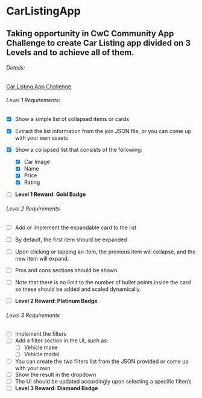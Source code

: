 # CarListingApp

## Taking opportunity in CwC Community App Challenge to create Car Listing app divided on 3 Levels and to achieve all of them.

###### Details:
[Car Listing App Challenge](https://codecrew.codewithchris.com/t/car-listing-app-challenge/19866).

###### Level 1 Requirements:

- [x] Show a simple list of collapsed items or cards
- [x] Extract the list information from the join JSON file, or you can come up with your own assets
- [x] Show a collapsed list that consists of the following:
  - [x] Car Image
  - [x] Name
  - [x] Price
  - [x] Rating
- [ ] **Level 1 Reward: Gold Badge**




###### Level 2 Requirements

- [ ] Add or implement the expandable card to the list
- [ ] By default, the first item should be expanded
- [ ] Upon clicking or tapping an item, the previous item will collapse, and the new item will expand.
- [ ] Pros and cons sections should be shown.
- [ ] Note that there is no limit to the number of bullet points inside the card so these should be added and scaled dynamically.
- [ ] **Level 2 Reward: Platinum Badge**


###### Level 3 Requirements

- [ ] Implement the filters
- [ ] Add a filter section in the UI, such as:
  - [ ] Vehicle make
  - [ ] Vehicle model
- [ ] You can create the two filters list from the JSON provided or come up with your own
- [ ] Show the result in the dropdown
- [ ] The UI should be updated accordingly upon selecting a specific filter/s
- [ ] **Level 3 Reward: Diamond Badge**
